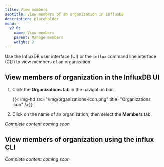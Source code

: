 ```yaml
---
title: View members
seotitle: View members of an organization in InfluxDB
description: placeholder
menu:
  v2_0:
    name: View members
    parent: Manage members
    weight: 2
---
```


Use the InfluxDB user interface (UI) or the `influx` command line interface (CLI)
to view members of an organization.

## View members of organization in the InfluxDB UI

1. Click the **Organizations** tab in the navigation bar.

    {{< img-hd src="/img/organizations-icon.png" title="Organizations icon" />}}

2. Click on the name of an organization, then select the **Members** tab.

_Complete content coming soon_

## View members of organization using the influx CLI

_Complete content coming soon_
